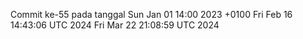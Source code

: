 Commit ke-55 pada tanggal Sun Jan 01 14:00 2023 +0100
Fri Feb 16 14:43:06 UTC 2024
Fri Mar 22 21:08:59 UTC 2024
